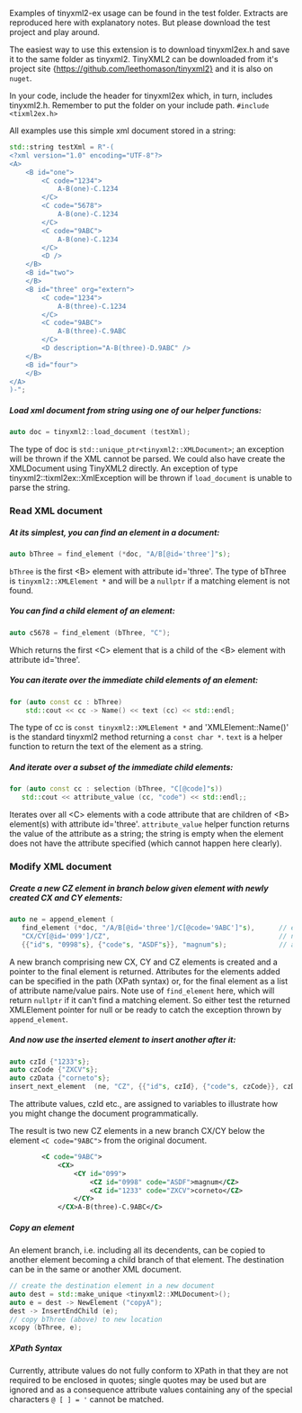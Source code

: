 Examples of tinyxml2-ex usage can be found in the test folder.
Extracts are reproduced here with explanatory notes. But please download the test project and play around.

The easiest way to use this extension is to download tinyxml2ex.h and save it to the same folder as tinyxml2.
TinyXML2 can be downloaded from it's project site {https://github.com/leethomason/tinyxml2} and it is also on `nuget`.

In your code, include the header for tinyxml2ex which, in turn, includes tinyxml2.h. Remember to put the folder on your include path.
```#include <tixml2ex.h>```


All examples use this simple xml document stored in a string:
```c++
std::string testXml = R"-(
<?xml version="1.0" encoding="UTF-8"?>
<A>
	<B id="one">
		<C code="1234">
			A-B(one)-C.1234
		</C>
		<C code="5678">
			A-B(one)-C.1234
		</C>
		<C code="9ABC">
			A-B(one)-C.1234
		</C>
		<D />
	</B>
	<B id="two">
	</B>
	<B id="three" org="extern">
		<C code="1234">
			A-B(three)-C.1234
		</C>
		<C code="9ABC">
			A-B(three)-C.9ABC
		</C>
		<D description="A-B(three)-D.9ABC" />
	</B>
	<B id="four">
	</B>
</A>
)-";
```
##### Load xml document from string using one of our helper functions:
```c++
auto doc = tinyxml2::load_document (testXml);
```
The type of doc is `std::unique_ptr<tinyxml2::XMLDocument>`; an exception will be thrown if the XML cannot be parsed.
We could also have create the XMLDocument using TinyXML2 directly.
An exception of type tinyxml2::tixml2ex::XmlException will be thrown
if `load_document` is unable to parse the string.


### Read XML document
##### At its simplest, you can find an element in a document:
```c++
auto bThree = find_element (*doc, "A/B[@id='three']"s);
```
`bThree` is the first \<B> element with attribute id='three'.
The type of bThree is `tinyxml2::XMLElement *` and will be a `nullptr` if a matching element is not found.


##### You can find a child element of an element:
```c++
auto c5678 = find_element (bThree, "C");
```
Which returns the first \<C> element that is a child of the \<B> element with attribute id='three'.


##### You can iterate over the immediate child elements of an element:
```c++
for (auto const cc : bThree)
	std::cout << cc -> Name() << text (cc) << std::endl;
```
The type of cc is `const tinyxml2::XMLElement *` and
'XMLElement::Name()' is the standard tinyxml2 method returning a `const char *`.
`text` is a helper function to return the text of the element as a string.


##### And iterate over a subset of the immediate child elements:
```c++
for (auto const cc : selection (bThree, "C[@code]"s))
   std::cout << attribute_value (cc, "code") << std::endl;;
```
Iterates over all \<C> elements with a code attribute that are children of \<B> element(s) with attribute id='three'.
`attribute_value` helper function returns the value of the attribute as a string;
the string is empty when the element does not have the attribute specified
(which cannot happen here clearly).


### Modify XML document
##### Create a new CZ element in branch below given <C> element with newly created CX and CY elements:
```c++
auto ne = append_element (
   find_element (*doc, "/A/B[@id='three']/C[@code='9ABC']"s),      // element to append to
   "CX/CY[@id='099']/CZ",                                          // new element(s)
   {{"id"s, "0998"s}, {"code"s, "ASDF"s}}, "magnum"s);             // attributes for new element
```
A new branch comprising new CX, CY and CZ elements is created and a pointer to the final element is returned. Attributes for the elements added can be specified in the path (XPath syntax) or, for the final element as a list of attribute name/value pairs.
Note use of ```find_element``` here, which will return ```nullptr``` if it can't find a matching element. So either test the returned XMLElement pointer for null or be ready to catch the exception thrown by ```append_element```.

##### And now use the inserted element to insert another after it:
```c++
auto czId {"1233"s};
auto czCode {"ZXCV"s};
auto czData {"corneto"s};
insert_next_element  (ne, "CZ", {{"id"s, czId}, {"code"s, czCode}}, czData);
```
The attribute values, czId etc., are assigned to variables to illustrate how you might change the document programmatically.

The result is two new CZ elements in a new branch CX/CY below the element ```<C code="9ABC">``` from the original document.
```xml
        <C code="9ABC">
            <CX>
                <CY id="099">
                    <CZ id="0998" code="ASDF">magnum</CZ>
                    <CZ id="1233" code="ZXCV">corneto</CZ>
                </CY>
            </CX>A-B(three)-C.9ABC</C>
```

##### Copy an element
An element branch, i.e. including all its decendents, can be copied to another element becoming a child branch of that element. The destination can be in the same or another XML document.
```c++
// create the destination element in a new document
auto dest = std::make_unique <tinyxml2::XMLDocument>();
auto e = dest -> NewElement ("copyA");
dest -> InsertEndChild (e);
// copy bThree (above) to new location
xcopy (bThree, e);
```

##### XPath Syntax
Currently, attribute values do not fully conform to XPath in that they are not required to be enclosed in quotes;
single quotes may be used but are ignored and as a consequence attribute values containing any of the
special characters `@ [ ] = '` cannot be matched.
